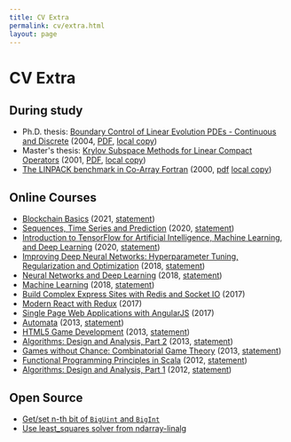 ```yaml
---
title: CV Extra
permalink: cv/extra.html
layout: page
---
```

# CV Extra

## During study

- Ph.D. thesis: [Boundary Control of Linear Evolution PDEs - Continuous and Discrete](https://www2.imm.dtu.dk/pubdb/pubs/3379-full.html) (2004, [PDF](https://www2.imm.dtu.dk/pubdb/edoc/imm3379.pdf), [local copy](/files/rasmussen04-boundary-control.pdf))
- Master's thesis: [Krylov Subspace Methods for Linear Compact Operators](https://www2.imm.dtu.dk/pubdb/pubs/468-full.html) (2001, [PDF](https://www2.imm.dtu.dk/pubdb/edoc/imm468.pdf), [local copy](/files/rasmussen01-compact-linear.pdf))
- [The LINPACK benchmark in Co-Array Fortran](https://www2.imm.dtu.dk/pubdb/pubs/1236-full.html) (2000, [pdf](https://www2.imm.dtu.dk/documents/ftp/tr00/tr14_00.pdf) [local copy](/files/reid00-co-array-fortran.pdf))

## Online Courses

- [Blockchain Basics](https://www.coursera.org/learn/blockchain-basics) (2021, [statement](/files/mooc/blockchain-basics.pdf))
- [Sequences, Time Series and Prediction](https://www.coursera.org/learn/tensorflow-sequences-time-series-and-prediction) (2020, [statement](/files/mooc/tensorflow-sequences-time-series-and-prediction.pdf))
- [Introduction to TensorFlow for Artificial Intelligence, Machine Learning, and Deep Learning](https://www.coursera.org/learn/introduction-tensorflow) (2020, [statement](/files/mooc/introduction-tensorflow.pdf))
- [Improving Deep Neural Networks: Hyperparameter Tuning, Regularization and Optimization](https://www.coursera.org/learn/deep-neural-network) (2018, [statement](/files/mooc/deep-neural-network.pdf))
- [Neural Networks and Deep Learning](https://www.coursera.org/learn/neural-networks-deep-learning) (2018, [statement](/files/mooc/neural-networks-deep-learning.pdf))
- [Machine Learning](https://www.coursera.org/learn/machine-learning) (2018, [statement](/files/mooc/machine-learning.pdf))
- [Build Complex Express Sites with Redis and Socket IO](https://www.udemy.com/build-complex-express-sites-with-redis-and-socket-io) (2017)
- [Modern React with Redux](https://www.udemy.com/react-redux/) (2017)
- [Single Page Web Applications with AngularJS](https://www.coursera.org/learn/single-page-web-apps-with-angularjs/) (2017)
- [Automata](https://class.coursera.org/automata-002) (2013, [statement](/files/mooc/automata.pdf))
- [HTML5 Game Development](https://www.udacity.com/course/cs255) (2013, [statement](/files/mooc/html5gamedev.pdf))
- [Algorithms: Design and Analysis, Part 2](https://class.coursera.org/algo2-002) (2013, [statement](/files/mooc/algo2.pdf))
- [Games without Chance: Combinatorial Game Theory](https://class.coursera.org/cgt-001) (2013, [statement](/files/mooc/gametheory.pdf))
- [Functional Programming Principles in Scala](https://class.coursera.org/progfun-2012-001) (2012, [statement](/files/mooc/scala.pdf))
- [Algorithms: Design and Analysis, Part 1](https://class.coursera.org/algo) (2012, [statement](/files/mooc/algo1.pdf))

## Open Source

- [Get/set n-th bit of `BigUint` and `BigInt`](https://github.com/rust-num/num-bigint/pull/183)
- [Use least_squares solver from ndarray-linalg](https://github.com/rust-ml/linfa/pull/125)
